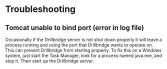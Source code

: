 # Troubleshooting

## Tomcat unable to bind port (error in log file)

Occasionally if the Drillbridge server is not shut down properly it will leave a
process running and using the port that Drillbridge wants to operate on. This 
can prevent Drillbridge from starting properly. To fix this on a Windows 
system, just start the Task Manager, look for a process named java.exe, and 
stop it. Then start up the Drillbridge server.
